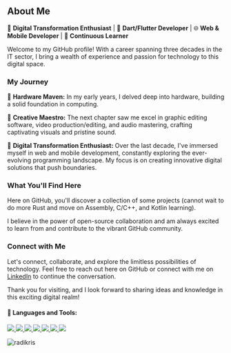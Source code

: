 <!--[![trophy](https://github-profile-trophy.vercel.app/?username=quantme&theme=onedark)](https://github.com/ryo-ma/github-profile-trophy)-->
<!-- <div align="center">
    <a href="https://git.io/typing-svg"><img src="https://readme-typing-svg.herokuapp.com?font=Sriracha&size=36&duration=4500&color=61D9FA&center=true&width=450&lines=My+name+is+Adrian+Grimm!;Marine+Corps+veteran;Front-end+engineer;Huge+Star+Wars+fan;I+love+cats...;...and+Colts+football!" alt="Adrian Grimm, front-end developer and Marine Corps veteran"></a>
</div> -->
<!--✨ Dart and Flutter ✨-->

## About Me

🚀 **Digital Transformation Enthusiast** | 💼 **Dart/Flutter Developer** | 🌐 **Web & Mobile Developer** | 🧠 **Continuous Learner**

Welcome to my GitHub profile! With a career spanning three decades in the IT sector, I bring a wealth of experience and passion for technology to this digital space.

### My Journey

🔹 **Hardware Maven:** In my early years, I delved deep into hardware, building a solid foundation in computing.

🎨 **Creative Maestro:** The next chapter saw me excel in graphic editing software, video production/editing, and audio mastering, crafting captivating visuals and pristine sound.

🚀 **Digital Transformation Enthusiast:** Over the last decade, I've immersed myself in web and mobile development, constantly exploring the ever-evolving programming landscape. My focus is on creating innovative digital solutions that push boundaries.

### What You'll Find Here

Here on GitHub, you'll discover a collection of some projects (cannot wait to do more Rust and move on Assembly, C/C++, and Kotlin learning).

I believe in the power of open-source collaboration and am always excited to learn from and contribute to the vibrant GitHub community.

### Connect with Me

Let's connect, collaborate, and explore the limitless possibilities of technology. Feel free to reach out here on GitHub or connect with me on [LinkedIn](https://www.linkedin.com/in/ivantc/) to continue the conversation.

Thank you for visiting, and I look forward to sharing ideas and knowledge in this exciting digital realm!

<!--![](https://komarev.com/ghpvc/?username=quantme)-->

#### 🚀 Languages and Tools:

<p align="left"> 
    <!--<a href="https://www.java.com" target="_blank"> <img src="https://img.icons8.com/color/48/000000/java-coffee-cup-logo.png"/> </a>-->
    <a href="https://dart.dev" target="_blank"> <img src="https://img.icons8.com/color/48/000000/dart.png"/> </a>
  <a href="https://flutter.dev" target="_blank"> <img src="https://img.icons8.com/color/48/000000/flutter.png"/> </a>
  <a href="https://php.net" target="_blank"> <img src="https://img.icons8.com/dusk/48/000000/php-logo.png"/> </a>
  <a href="https://www.mysql.com/" target="_blank"> <img src="https://img.icons8.com/fluent/50/000000/mysql-logo.png"/> </a>
    <a href="https://developer.mozilla.org/en-US/docs/Web/JavaScript" target="_blank"> <img src="https://img.icons8.com/color/48/000000/javascript.png"/> </a> 
    <a href="https://www.w3.org/html/" target="_blank"> <img src="https://img.icons8.com/color/48/000000/html-5.png"/> </a> 
    <a href="https://www.w3schools.com/css/" target="_blank"> <img src="https://img.icons8.com/color/48/000000/css3.png"/> </a>
    <!-- <a href="https://www.docker.com/" target="_blank"> <img src="https://img.icons8.com/color/48/000000/docker.png"/> </a> -->
    <!--<a href="https://www.w3schools.com/css/" target="_blank"> <img src="https://img.icons8.com/color/48/000000/external-rust-is-a-multi-paradigm-system-programming-language-logo-shadow-tal-revivo.png"/> </a>-->
    <!--<a href="https://www.python.org" target="_blank"> <img src="https://img.icons8.com/color/48/000000/python.png"/> </a>-->
</p>
<p><img align="center" src="https://github-readme-stats.vercel.app/api/top-langs?username=quantme&show_icons=true&locale=en&layout=compact" alt="radikris" /></p>

<!--
**Quantme/Quantme** is a ✨ _special_ ✨ repository because its `README.md` (this file) appears on your GitHub profile.

Here are some ideas to get you started:

- 🔭 I’m currently working on ...
- 🌱 I’m currently learning ...
- 👯 I’m looking to collaborate on ...
- 🤔 I’m looking for help with ...
- 💬 Ask me about ...
- 📫 How to reach me: ...
- 😄 Pronouns: ...
- ⚡ Fun fact: ...
-->
